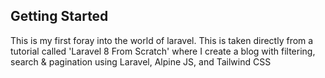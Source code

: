## Getting Started

This is my first foray into the world of laravel. This is taken directly from a tutorial called 'Laravel 8 From Scratch' where I create a blog with filtering, search & pagination using Laravel, Alpine JS, and Tailwind CSS

